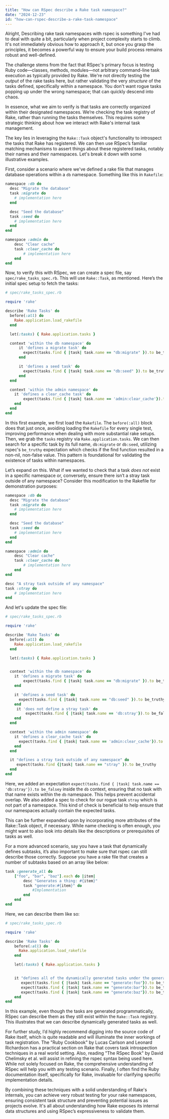 ```yaml
---
title: "How can RSpec describe a Rake task namespace?"
date: "2024-12-23"
id: "how-can-rspec-describe-a-rake-task-namespace"
---
```


Alright,  Describing rake task namespaces with rspec is something I've had to deal with quite a bit, particularly when project complexity starts to climb. It's not immediately obvious how to approach it, but once you grasp the principles, it becomes a powerful way to ensure your build process remains robust and well-defined.

The challenge stems from the fact that RSpec's primary focus is testing Ruby code—classes, methods, modules—not arbitrary command-line task execution as typically provided by Rake. We're not directly testing the *output* of the rake tasks here, but rather validating the very *structure* of the tasks defined, specifically within a namespace. You don't want rogue tasks popping up under the wrong namespace; that can quickly descend into chaos.

In essence, what we aim to verify is that tasks are correctly organized within their designated namespaces. We’re checking the task registry of Rake, rather than running the tasks themselves. This requires some strategic thinking about how we interact with Rake's internal task management.

The key lies in leveraging the `Rake::Task` object's functionality to introspect the tasks that Rake has registered. We can then use RSpec’s familiar matching mechanisms to assert things about these registered tasks, notably their names and their namespaces. Let's break it down with some illustrative examples.

First, consider a scenario where we've defined a rake file that manages database operations within a `db` namespace. Something like this in `Rakefile`:

```ruby
namespace :db do
  desc "Migrate the database"
  task :migrate do
    # implementation here
  end

  desc "Seed the database"
  task :seed do
    # implementation here
  end
end

namespace :admin do
    desc "Clear cache"
    task :clear_cache do
        # implementation here
    end
end

```

Now, to verify this with RSpec, we can create a spec file, say `spec/rake_tasks_spec.rb`. This will use `Rake::Task`, as mentioned. Here’s the initial spec setup to fetch the tasks:

```ruby
# spec/rake_tasks_spec.rb

require 'rake'

describe 'Rake Tasks' do
  before(:all) do
    Rake.application.load_rakefile
  end

  let(:tasks) { Rake.application.tasks }

  context 'within the db namespace' do
      it 'defines a migrate task' do
        expect(tasks.find { |task| task.name == "db:migrate" }).to be_truthy
      end

      it 'defines a seed task' do
        expect(tasks.find { |task| task.name == "db:seed" }).to be_truthy
      end
  end

  context 'within the admin namespace' do
    it 'defines a clear_cache task' do
        expect(tasks.find { |task| task.name == 'admin:clear_cache'}).to be_truthy
    end
  end
end
```

In this first example, we first load the `Rakefile`. The `before(:all)` block does that just once, avoiding loading the `Rakefile` for every single test, improving performance when dealing with more substantial rake setups. Then, we grab the `tasks` registry via `Rake.application.tasks`. We can then search for a specific task by its full name, `db:migrate` or `db:seed`, utilizing rspec's `be_truthy` expectation which checks if the find function resulted in a non-nil, non-false value. This pattern is foundational for validating the existence of tasks within namespaces.

Let’s expand on this. What if we wanted to check that a task *does not* exist in a specific namespace or, conversely, ensure there isn’t a stray task outside of any namespace? Consider this modification to the Rakefile for demonstration purposes:

```ruby
namespace :db do
  desc "Migrate the database"
  task :migrate do
    # implementation here
  end

  desc "Seed the database"
  task :seed do
    # implementation here
  end
end

namespace :admin do
    desc "Clear cache"
    task :clear_cache do
        # implementation here
    end
end

desc "A stray task outside of any namespace"
task :stray do
    # implementation here
end
```

And let's update the spec file:

```ruby
# spec/rake_tasks_spec.rb

require 'rake'

describe 'Rake Tasks' do
  before(:all) do
    Rake.application.load_rakefile
  end

  let(:tasks) { Rake.application.tasks }


  context 'within the db namespace' do
    it 'defines a migrate task' do
        expect(tasks.find { |task| task.name == "db:migrate" }).to be_truthy
    end

    it 'defines a seed task' do
      expect(tasks.find { |task| task.name == "db:seed" }).to be_truthy
    end
     it 'does not define a stray task' do
         expect(tasks.find { |task| task.name == 'db:stray'}).to be_falsey
    end
  end

  context 'within the admin namespace' do
    it 'defines a clear_cache task' do
      expect(tasks.find { |task| task.name == 'admin:clear_cache'}).to be_truthy
    end
  end

  it "defines a stray task outside of any namespace" do
     expect(tasks.find {|task| task.name == "stray" }).to be_truthy
  end
end
```

Here, we added an expectation `expect(tasks.find { |task| task.name == 'db:stray'}).to be_falsey` inside the `db` context, ensuring that no task with that name exists within the `db` namespace. This helps prevent accidental overlap. We also added a spec to check for our rogue task `stray` which is not part of a namespace. This kind of check is beneficial to help ensure that our namespaces actually contain the expected tasks.

This can be further expanded upon by incorporating more attributes of the Rake::Task object, if necessary. While name checking is often enough, you might want to also look into details like the descriptions or prerequisites of tasks as well.

For a more advanced scenario, say you have a task that dynamically defines subtasks, it’s also important to make sure that rspec can still describe those correctly. Suppose you have a rake file that creates a number of subtasks based on an array like below:

```ruby
task :generate_all do
    ["foo", "bar", "baz"].each do |item|
        desc "Generates a thing: #{item}"
        task "generate:#{item}" do
            #Implementation
        end
    end
end
```

Here, we can describe them like so:

```ruby
# spec/rake_tasks_spec.rb

require 'rake'

describe 'Rake Tasks' do
    before(:all) do
      Rake.application.load_rakefile
    end

    let(:tasks) { Rake.application.tasks }


    it "defines all of the dynamically generated tasks under the generate namespace" do
       expect(tasks.find { |task| task.name == "generate:foo"}).to be_truthy
       expect(tasks.find { |task| task.name == "generate:bar"}).to be_truthy
       expect(tasks.find { |task| task.name == "generate:baz"}).to be_truthy
    end
end
```

In this example, even though the tasks are generated programmatically, RSpec can describe them as they still exist within the `Rake::Task` registry. This illustrates that we can describe dynamically generated tasks as well.

For further study, I’d highly recommend digging into the source code of Rake itself, which is quite readable and will illuminate the inner workings of task registration. The "Ruby Cookbook" by Lucas Carlson and Leonard Richardson has a practical section on Rake that covers task introspection techniques in a real world setting. Also, reading "The RSpec Book" by David Chelimsky et al. will assist in refining the rspec syntax being used here. While not solely focused on Rake, the comprehensive understanding of RSpec will help you with any testing scenario. Finally, I often find the Ruby documentation itself, specifically for Rake, invaluable for clarifying specific implementation details.

By combining these techniques with a solid understanding of Rake's internals, you can achieve very robust testing for your rake namespaces, ensuring consistent task structure and preventing potential issues as projects evolve. It's all about understanding how Rake exposes its internal data structures and using RSpec’s expressiveness to validate them.
